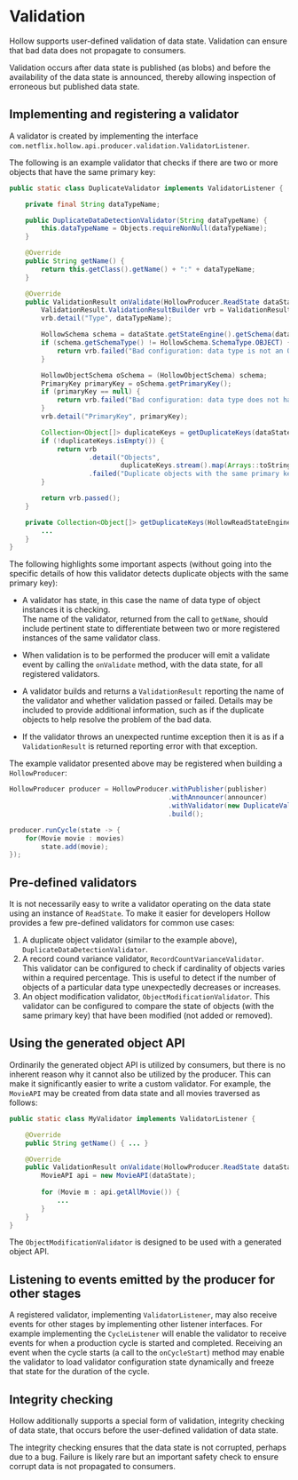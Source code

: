 # Validation

Hollow supports user-defined validation of data state.
Validation can ensure that bad data does not propagate to consumers.

Validation occurs after data state is published (as blobs) and before the availability of 
the data state is announced, thereby allowing inspection of erroneous but published data state.

## Implementing and registering a validator

A validator is created by implementing the interface `com.netflix.hollow.api.producer.validation.ValidatorListener`. 

The following is an example validator that checks if there are two or more objects that 
have the same primary key:


```java
public static class DuplicateValidator implements ValidatorListener {

    private final String dataTypeName;

    public DuplicateDataDetectionValidator(String dataTypeName) {
        this.dataTypeName = Objects.requireNonNull(dataTypeName);
    }

    @Override
    public String getName() {
        return this.getClass().getName() + ":" + dataTypeName;
    }

    @Override
    public ValidationResult onValidate(HollowProducer.ReadState dataState) {
        ValidationResult.ValidationResultBuilder vrb = ValidationResult.from(this);
        vrb.detail("Type", dataTypeName);

        HollowSchema schema = dataState.getStateEngine().getSchema(dataTypeName);
        if (schema.getSchemaType() != HollowSchema.SchemaType.OBJECT) {
            return vrb.failed("Bad configuration: data type is not an Object");
        }

        HollowObjectSchema oSchema = (HollowObjectSchema) schema;
        PrimaryKey primaryKey = oSchema.getPrimaryKey();
        if (primaryKey == null) {
            return vrb.failed("Bad configuration: data type does not have a primary key");
        }
        vrb.detail("PrimaryKey", primaryKey);

        Collection<Object[]> duplicateKeys = getDuplicateKeys(dataState.getStateEngine(), primaryKey);
        if (!duplicateKeys.isEmpty()) {
            return vrb
                    .detail("Objects",
                            duplicateKeys.stream().map(Arrays::toString).collect(Collectors.joining(",")))
                    .failed("Duplicate objects with the same primary key");
        }

        return vrb.passed();
    }

    private Collection<Object[]> getDuplicateKeys(HollowReadStateEngine stateEngine, PrimaryKey primaryKey) {
        ...
    }
}

```
The following highlights some important aspects (without going into the specific details of how 
this validator detects duplicate objects with the same primary key):

- A validator has state, in this case the name of data type of object instances it is checking.  
The name of the validator, returned from the call to `getName`, should include pertinent state to 
differentiate between two or more registered instances of the same validator class.

- When validation is to be performed the producer will emit a validate event by calling 
the `onValidate` method, with the data state, for all registered validators.

- A validator builds and returns a `ValidationResult` reporting the name of the validator and
whether validation passed or failed.
Details may be included to provide additional information, such as if the duplicate objects
to help resolve the problem of the bad data.

- If the validator throws an unexpected runtime exception then it is as if a 
`ValidationResult` is returned reporting error with that exception.

The example validator presented above may be registered when building a `HollowProducer`:

```java
HollowProducer producer = HollowProducer.withPublisher(publisher)
                                        .withAnnouncer(announcer)
                                        .withValidator(new DuplicateValidator("Movie"))
                                        .build();

producer.runCycle(state -> {
    for(Movie movie : movies)
        state.add(movie);
});
```


## Pre-defined validators

It is not necessarily easy to write a validator operating on the data state using an 
instance of `ReadState`.  To make it easier for developers Hollow provides a few
pre-defined validators for common use cases:

1. A duplicate object validator (similar to the example above), `DuplicateDataDetectionValidator`.
2. A record cound variance validator, `RecordCountVarianceValidator`.  
This validator can be configured to check if cardinality of objects varies within a required 
percentage.  This is useful to detect if the number of objects of a particular data type 
unexpectedly decreases or increases.
3. An object modification validator, `ObjectModificationValidator`.
This validator can be configured to compare the state of objects (with the same primary key)
that have been modified (not added or removed).


## Using the generated object API

Ordinarily the generated object API is utilized by consumers, but there is no inherent reason
why it cannot also be utilized by the producer.  This can make it significantly easier to write
a custom validator.  For example, the `MovieAPI` may be created from data state and all movies
traversed as follows:

```java
public static class MyValidator implements ValidatorListener {

    @Override
    public String getName() { ... }

    @Override
    public ValidationResult onValidate(HollowProducer.ReadState dataState) {
        MovieAPI api = new MovieAPI(dataState);
        
        for (Movie m : api.getAllMovie()) {
            ...
        }
    }
}

```

The `ObjectModificationValidator` is designed to be used with a generated object API.

## Listening to events emitted by the producer for other stages

A registered validator, implementing `ValidatorListener`, may also receive events for other 
stages by implementing other listener interfaces.  For example implementing the `CycleListener` 
will enable the validator to receive events for when a production cycle is started and completed.
Receiving an event when the cycle starts (a call to the `onCycleStart`) method may enable
the validator to load validator configuration state dynamically and freeze that state for the 
duration of the cycle.


## Integrity checking

Hollow additionally supports a special form of validation, integrity checking of data state, 
that occurs before the user-defined validation of data state.  

The integrity checking ensures that the data state is not corrupted, perhaps due to a bug.
Failure is likely rare but an important safety check to ensure corrupt data is not propagated
to consumers.
